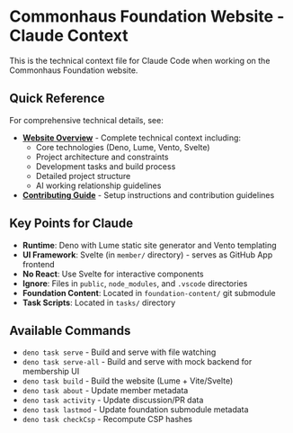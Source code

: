 # Commonhaus Foundation Website - Claude Context

This is the technical context file for Claude Code when working on the Commonhaus Foundation website.

## Quick Reference

For comprehensive technical details, see:
- **[Website Overview](.gpt-data/website-overview.md)** - Complete technical context including:
  - Core technologies (Deno, Lume, Vento, Svelte)
  - Project architecture and constraints
  - Development tasks and build process
  - Detailed project structure
  - AI working relationship guidelines
- **[Contributing Guide](CONTRIBUTING.md)** - Setup instructions and contribution guidelines

## Key Points for Claude

- **Runtime**: Deno with Lume static site generator and Vento templating
- **UI Framework**: Svelte (in `member/` directory) - serves as GitHub App frontend
- **No React**: Use Svelte for interactive components
- **Ignore**: Files in `public`, `node_modules`, and `.vscode` directories
- **Foundation Content**: Located in `foundation-content/` git submodule
- **Task Scripts**: Located in `tasks/` directory

## Available Commands

- `deno task serve` - Build and serve with file watching
- `deno task serve-all` - Build and serve with mock backend for membership UI
- `deno task build` - Build the website (Lume + Vite/Svelte)
- `deno task about` - Update member metadata
- `deno task activity` - Update discussion/PR data
- `deno task lastmod` - Update foundation submodule metadata
- `deno task checkCsp` - Recompute CSP hashes